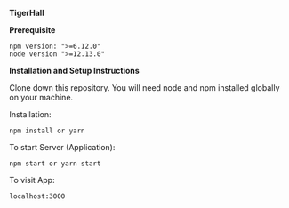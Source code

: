 
**TigerHall**

**Prerequisite**

```
npm version: ">=6.12.0"
node version ">=12.13.0"
```

**Installation and Setup Instructions**

Clone down this repository. You will need node and npm installed globally on your machine.

Installation:

```
npm install or yarn
```

To start Server (Application):

```
npm start or yarn start
```

To visit App:

```
localhost:3000